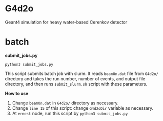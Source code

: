 # G4d2o
Geant4 simulation for heavy water-based Cerenkov detector

# batch
**submit_jobs.py**

```
python3 submit_jobs.py
```


This script submits batch job with slurm. It reads `beamOn.dat` file from `G4d2o/` directory and takes the run number, number of events, and output file directory, and then runs `submit_slurm.sh` script with these parameters.


**How to use**
1. Change `beamOn.dat` in `G4d2o/` directory as necessary.
2. Change `line 15` of this script: change `G4d2oDir` variable as necessary.
3. At `ernest` node, run this script by `python3 submit_jobs.py`


